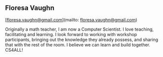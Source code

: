 ## Floresa Vaughn[floresa.vaughn@gmail.com](mailto: floresa.vaughn@gmail.com)Originally a math teacher, I am now a Computer Scientist. I love teaching, facilitating and learning. I look forward to working with workshop participants, bringing out the knowledge they already possess, and sharing that with the rest of the room. I believe we can learn and build together. CS4ALL!